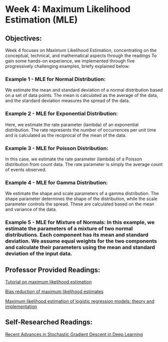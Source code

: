 # **Week 4: Maximum Likelihood Estimation (MLE)**


## **Objectives:**

Week 4 focuses on Maximum Likelihood Estimation, concentrating on the conceptual, technical, and mathematical aspects through the readings
To gain some hands-on experience, we implemented through five progressively challenging examples, briefy explained below:
 
### Example 1 - MLE for Normal Distribution: 
We estimate the mean and standard deviation of a normal distribution based on a set of data points. The mean is calculated as the average of the data, and the standard deviation measures the spread of the data.

### Example 2 - MLE for Exponential Distribution: 
Here, we estimate the rate parameter (lambda) of an exponential distribution. The rate represents the number of occurrences per unit time and is calculated as the reciprocal of the mean of the data.

### Example 3 - MLE for Poisson Distribution: 
In this case, we estimate the rate parameter (lambda) of a Poisson distribution from count data. The rate parameter is simply the average count of events observed.

### Example 4 - MLE for Gamma Distribution: 
We estimate the shape and scale parameters of a gamma distribution. The shape parameter determines the shape of the distribution, while the scale parameter controls the spread. These are calculated based on the mean and variance of the data.

### Example 5 - MLE for Mixture of Normals: In this example, we estimate the parameters of a mixture of two normal distributions. Each component has its mean and standard deviation. We assume equal weights for the two components and calculate their parameters using the mean and standard deviation of the input data.


## **Professor Provided Readings:**

[Tutorial on maximum likelihood estimation](https://citeseerx.ist.psu.edu/document?repid=rep1&type=pdf&doi=4ab2cfe6766a5007b2fcf8cfffbf7fb566c077f4)

[Bias reduction of maximum likelihood estimates](https://www2.stat.duke.edu/~scs/Courses/Stat376/Papers/GibbsFieldEst/BiasReductionMLE.pdf)

[Maximum likelihood estimation of logistic regression models: theory and implementation](https://saedsayad.com/docs/mlelr.pdf)


## **Self-Researched Readings:**  

[Recent Advances in Stochastic Gradient Descent in Deep Learning]([https://github.com/rycolab/ngram_regularizers](https://www.google.com/url?sa=t&source=web&rct=j&opi=89978449&url=https://www.mdpi.com/2227-7390/11/3/682&ved=2ahUKEwja8qqYk82IAxUv4ckDHS02C0wQFnoECBUQAQ&usg=AOvVaw0hSJwvpWDvVG7Vv1PebMLb))

